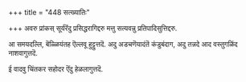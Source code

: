 +++
title = "448 सत्ख्यातिः"

+++
अवरु प्रांकस् सूर्यरॆंदु प्रसिद्धरागिद्दरु मत्तु सत्यवन्नु प्रतिपादिसुत्तिद्दरु.

आ समयदल्लि, बॆळ्ळियंतह ऎल्लवू हुट्टुत्तदॆ. अदु अडचणॆयादंतॆ कंडुबंदाग, अदु तन्नदे आद वस्तुगळिंद नाशवागुत्तदॆ.

ई वादवु चिंतकर सहोदर ऎंदु हेळलागुत्तदॆ.

